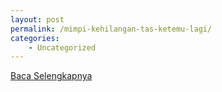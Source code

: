 ```yaml
---
layout: post
permalink: /mimpi-kehilangan-tas-ketemu-lagi/
categories:
    - Uncategorized
---
```


[Baca Selengkapnya](/02)